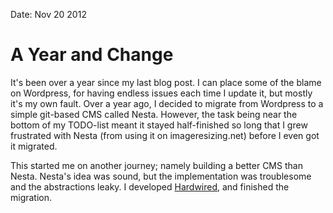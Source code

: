 Date: Nov 20 2012

# A Year and Change

It's been over a year since my last blog post. I can place some of the blame on Wordpress, for having endless issues each time I update it, but mostly it's my own fault.
Over a year ago, I decided to migrate from Wordpress to a simple git-based CMS called Nesta. However, the task being near the bottom of my TODO-list meant it stayed half-finished so long that I grew frustrated with Nesta (from using it on imageresizing.net) before I even got it migrated. 

This started me on another journey; namely building a better CMS than Nesta. Nesta's idea was sound, but the implementation was troublesome and the abstractions leaky. I developed [Hardwired](http://hardwiredcms.com), and finished the migration.



